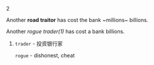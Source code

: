 2

Another **road traitor** has cost the bank ~millions~ billions.

Another *rogue trader(1)* has cost a bank billions.

1. `trader` - 投资银行家

    `rogue` - dishonest, cheat